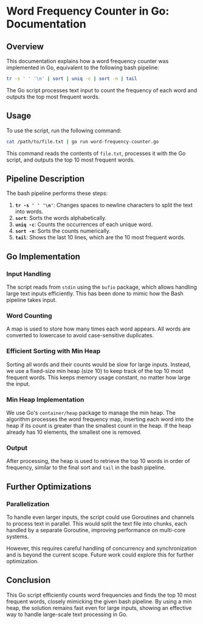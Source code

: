 # Word Frequency Counter in Go: Documentation

## Overview

This documentation explains how a word frequency counter was implemented in Go, equivalent to the following bash pipeline:

```bash
tr -s ' ' '\n' | sort | uniq -c | sort -n | tail
```

The Go script processes text input to count the frequency of each word and outputs the top most frequent words.

## Usage

To use the script, run the following command:

```bash
cat /path/to/file.txt | go run word-frequency-counter.go
```

This command reads the contents of `file.txt`, processes it with the Go script, and outputs the top 10 most frequent words.

## Pipeline Description

The bash pipeline performs these steps:

1. **`tr -s ' ' '\n'`**: Changes spaces to newline characters to split the text into words.
2. **`sort`**: Sorts the words alphabetically.
3. **`uniq -c`**: Counts the occurrences of each unique word.
4. **`sort -n`**: Sorts the counts numerically.
5. **`tail`**: Shows the last 10 lines, which are the 10 most frequent words.

## Go Implementation

### Input Handling

The script reads from `stdin` using the `bufio` package, which allows handling large text inputs efficiently. This has been done to mimic how the Bash pipeline takes input.

### Word Counting

A map is used to store how many times each word appears. All words are converted to lowercase to avoid case-sensitive duplicates.

### Efficient Sorting with Min Heap

Sorting all words and their counts would be slow for large inputs. Instead, we use a fixed-size min heap (size 10) to keep track of the top 10 most frequent words. This keeps memory usage constant, no matter how large the input.

### Min Heap Implementation

We use Go's `container/heap` package to manage the min heap. The algorithm processes the word frequency map, inserting each word into the heap if its count is greater than the smallest count in the heap. If the heap already has 10 elements, the smallest one is removed.

### Output

After processing, the heap is used to retrieve the top 10 words in order of frequency, similar to the final sort and `tail` in the bash pipeline.

## Further Optimizations

### Parallelization

To handle even larger inputs, the script could use Goroutines and channels to process text in parallel. This would split the text file into chunks, each handled by a separate Goroutine, improving performance on multi-core systems.

However, this requires careful handling of concurrency and synchronization and is beyond the current scope. Future work could explore this for further optimization.

## Conclusion

This Go script efficiently counts word frequencies and finds the top 10 most frequent words, closely mimicking the given bash pipeline. By using a min heap, the solution remains fast even for large inputs, showing an effective way to handle large-scale text processing in Go.